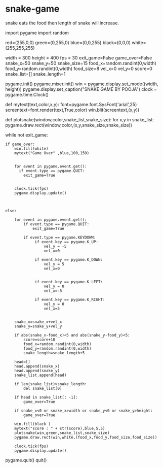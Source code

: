 # snake-game
snake eats the food then length of snake will increase.

import pygame
import random

red=(255,0,0)
green=(0,255,0)
blue=(0,0,255)
black=(0,0,0)
white=(255,255,255)

width = 300
height = 400
fps = 30
exit_game=False
game_over=False
snake_x=50
snake_y=50
snake_size=15
food_x=random.randint(0,width)
food_y=random.randint(0,width)
food_size=8 
vel_x=0
vel_y=0
score=0
snake_list=[]
snake_length=1


pygame.init()
pygame.mixer.init()
win = pygame.display.set_mode((width, height))
pygame.display.set_caption("SNAKE GAME BY POOJA")
clock = pygame.time.Clock()

def mytext(text,color,x,y):
    font=pygame.font.SysFont('arial',25)
    screentext=font.render(text,True,color)
    win.blit(screentext,(x,y))

def plotsnake(window,color,snake_list,snake_size):
    for x,y in snake_list:
        pygame.draw.rect(window,color,(x,y,snake_size,snake_size))

while not exit_game:

    if game_over:
        win.fill(white)
        mytext("Game Over" ,blue,100,150)

        
        for event in pygame.event.get():
          if event.type == pygame.QUIT:
            exit_game=True


        clock.tick(fps)
        pygame.display.update()

            

    else:
        
        for event in pygame.event.get():
            if event.type == pygame.QUIT:
                exit_game=True
                
            if event.type == pygame.KEYDOWN:
                 if event.key == pygame.K_UP:
                     vel_y = -5
                     vel_x=0

                 if event.key == pygame.K_DOWN:
                     vel_y = 5
                     vel_x=0


                 if event.key == pygame.K_LEFT:
                     vel_y = 0
                     vel_x=-5

                 if event.key == pygame.K_RIGHT:
                     vel_y = 0
                     vel_x=5  


        snake_x=snake_x+vel_x
        snake_y=snake_y+vel_y

        if abs(snake_x-food_x)<5 and abs(snake_y-food_y)<5:
            score=score+10
            food_x=random.randint(0,width)
            food_y=random.randint(0,width)
            snake_length=snake_length+5

        head=[]
        head.append(snake_x)
        head.append(snake_y)
        snake_list.append(head)

        if len(snake_list)>snake_length:
            del snake_list[0]

        if head in snake_list[: -1]:
            game_over=True

        if snake_x<0 or snake_x>width or snake_y<0 or snake_y>height:
            game_over=True
            
        win.fill(black )
        mytext("score : " + str(score),blue,5,5)
        plotsnake(win,green,snake_list,snake_size)
        pygame.draw.rect(win,white,(food_x,food_y,food_size,food_size))

        clock.tick(fps)
        pygame.display.update()

pygame.quit()
quit()



